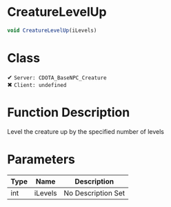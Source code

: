 # CreatureLevelUp
```js	
void CreatureLevelUp(iLevels)
```
# Class
✔ `Server: CDOTA_BaseNPC_Creature`  
✖ `Client: undefined`  

# Function Description
Level the creature up by the specified number of levels
# Parameters
Type|Name|Description
--|--|--
int|iLevels|No Description Set
